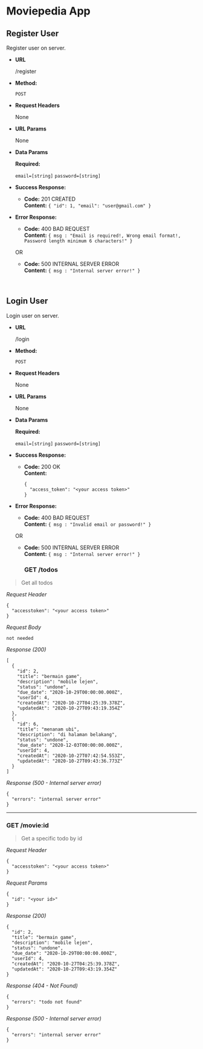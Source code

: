 # Moviepedia App

**Register User**
----
  Register user on server.

* **URL**

  /register

* **Method:**
  
  `POST`

* **Request Headers**

  None
  
* **URL Params**
   
  None

* **Data Params**

   **Required:**

   `email=[string]`
   `password=[string]`

* **Success Response:**

  * **Code:** 201 CREATED <br />
    **Content:**
    `{
      "id": 1,
      "email": "user@gmail.com"
    }`
 
* **Error Response:**

  * **Code:** 400 BAD REQUEST <br />
    **Content:** `{ msg : "Email is required!, Wrong email format!, Password length minimum 6 characters!" }`

  OR

  * **Code:** 500 INTERNAL SERVER ERROR <br />
    **Content:** `{ msg : "Internal server error!" }`

&nbsp;

**Login User**
----
  Login user on server.

* **URL**

  /login

* **Method:**
  
  `POST`

* **Request Headers**

  None
  
* **URL Params**
   
  None

* **Data Params**

   **Required:**

   `email=[string]`
   `password=[string]`

* **Success Response:**

  * **Code:** 200 OK <br />
    **Content:**
    ```
    {
      "access_token": "<your access token>"
    }
    ```
 
* **Error Response:**

  * **Code:** 400 BAD REQUEST <br />
    **Content:** `{ msg : "Invalid email or password!" }`

  OR

  * **Code:** 500 INTERNAL SERVER ERROR <br />
    **Content:** `{ msg : "Internal server error!" }`

    ### GET /todos

> Get all todos

_Request Header_
```
{
  "accesstoken": "<your access token>"
}
```

_Request Body_
```
not needed
```

_Response (200)_
```
[
  {
    "id": 2,
    "title": "bermain game",
    "description": "mobile lejen",
    "status": "undone",
    "due_date": "2020-10-29T00:00:00.000Z",
    "userId": 4,
    "createdAt": "2020-10-27T04:25:39.378Z",
    "updatedAt": "2020-10-27T09:43:19.354Z"
  },
  {
    "id": 6,
    "title": "menanam ubi",
    "description": "di halaman belakang",
    "status": "undone",
    "due_date": "2020-12-03T00:00:00.000Z",
    "userId": 4,
    "createdAt": "2020-10-27T07:42:54.553Z",
    "updatedAt": "2020-10-27T09:43:36.773Z"
  }
]
```

_Response (500 - Internal server error)_
```
{
  "errors": "internal server error"
}
```
---
### GET /movie:id

> Get a specific todo by id

_Request Header_
```
{
  "accesstoken": "<your access token>"
}
```

_Request Params_
```
{
  "id": "<your id>"
}
```

_Response (200)_
```
{
  "id": 2,
  "title": "bermain game",
  "description": "mobile lejen",
  "status": "undone",
  "due_date": "2020-10-29T00:00:00.000Z",
  "userId": 4,
  "createdAt": "2020-10-27T04:25:39.378Z",
  "updatedAt": "2020-10-27T09:43:19.354Z"
}
```

_Response (404 - Not Found)_
```
{
  "errors": "todo not found"
}
```
_Response (500 - Internal server error)_
```
{
  "errors": "internal server error"
}
```